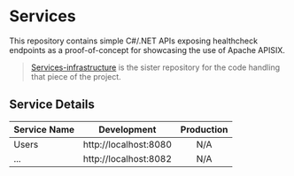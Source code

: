 # Services

This repository contains simple C#/.NET APIs exposing healthcheck endpoints as a proof-of-concept for showcasing the use of Apache APISIX.

> [Services-infrastructure](https://github.com/BadrChoubai/Services-infrastructure) is the sister repository for the code handling that piece of the project.

## Service Details

| Service Name |      Development      | Production |
|:-------------|:---------------------:|:----------:|
| Users        | http://localhost:8080 |    N/A     |
| ...          | http://localhost:8082 |    N/A     |
